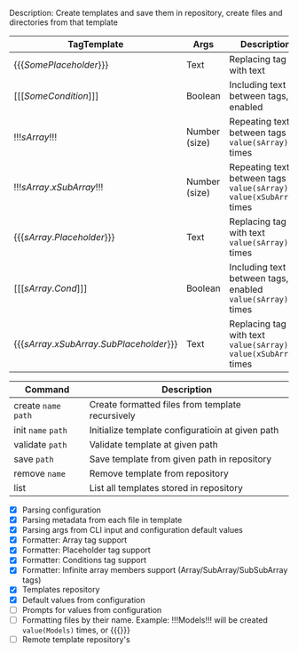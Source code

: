 Description:
Create templates and save them in repository, create files 
  and directories from that template


| TagTemplate                                 | Args          | Description                                                          |
| ------------------------------------------- | ------------- | -------------------------------------------------------------------- |
| {{{_SomePlaceholder_}}}                     | Text          | Replacing tag with text                                              |
| \[\[\[_SomeCondition_]]]                    | Boolean       | Including text between tags, if enabled                              |
| !!!_sArray_!!!                              | Number (size) | Repeating text between tags `value(sArray)` times                    |
| !!!_sArray_._xSubArray_!!!                  | Number (size) | Repeating text between tags `value(sArray) * value(xSubArray)` times |
| {{{_sArray_._Placeholder_}}}                | Text          | Replacing tag with text `value(sArray)` times                        |
| \[\[\[_sArray_._Cond_]]]                    | Boolean       | Including text between tags, if enabled `value(sArray)` times        |
| {{{_sArray_._xSubArray_._SubPlaceholder_}}} | Text          | Replacing tag with text `value(sArray) * value(xSubArray)` times     |

| Command              | Description                                      |
| -------------------- | ------------------------------------------------ |
| create `name` `path` | Create formatted files from template recursively |
| init `name` `path`   | Initialize template configuratioin at given path |
| validate `path`      | Validate template at given path                  |
| save `path`          | Save template from given path in repository      |
| remove `name`        | Remove template from repository                  |
| list                 | List all templates stored in repository          |

- [x] Parsing configuration
- [x] Parsing metadata from each file in template
- [x] Parsing args from CLI input and configuration default values
- [x] Formatter: Array tag support
- [x] Formatter: Placeholder tag support
- [x] Formatter: Conditions tag support
- [x] Formatter: Infinite array members support (Array/SubArray/SubSubArray tags)
- [x] Templates repository
- [x] Default values from configuration
- [ ] Prompts for values from configuration
- [ ] Formatting files by their name. Example: !!!Models!!! will be created `value(Models)` times, or {{{}}}
- [ ] Remote template repository's